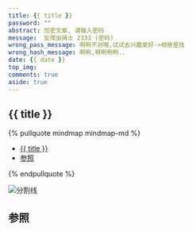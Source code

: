 ```yaml
---
title: {{ title }}
password: ""
abstract: 加密文章, 请输入密码
message:  反爬虫骑士 2333 (密码)
wrong_pass_message: 啊咧不对哦,试试去兴趣爱好->相册里找
wrong_hash_message: 啊咧,啊咧咧咧..
date: {{ date }}
top_img:
comments: true
aside: true
---
```



<!--
 * @?: *********************************************************************
 * @Author: Weidows
 * @LastEditors: Weidows
 * @LastEditTime: 2022-02-18 02:54:18
 * @FilePath: \Blog-private\scaffolds\page.md
 * @Description:
 * @!: *********************************************************************
-->

## {{ title }}

{% pullquote mindmap mindmap-md %}

- [{{ title }}](#-title-)
- [参照](#参照)

{% endpullquote %}

<a>![分割线](https://cdn.jsdelivr.net/gh/Weidows/Images/img/divider.png)</a>

## 参照
